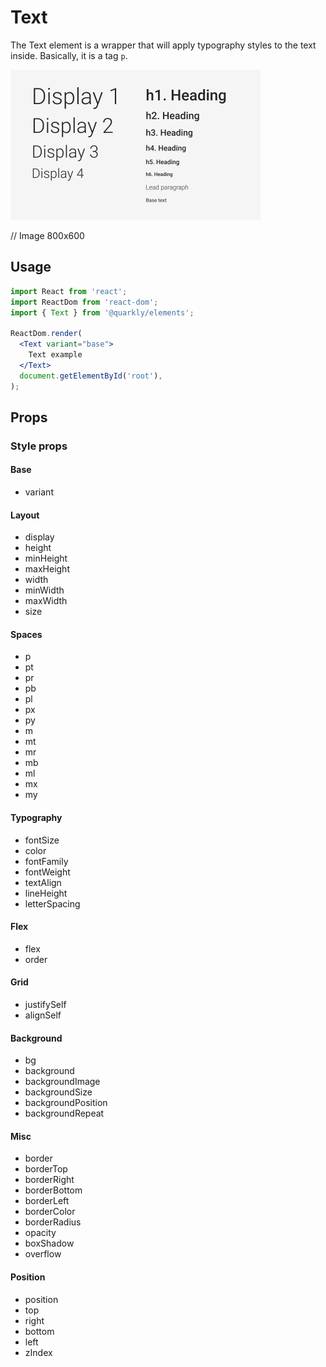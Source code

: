 # Text

The Text element is a wrapper that will apply typography styles to the text inside. Basically, it is a tag `p`.

<img alt="text" src="src/text.png" width="400px">

// Image 800x600

## Usage

```jsx
import React from 'react';
import ReactDom from 'react-dom';
import { Text } from '@quarkly/elements';

ReactDom.render(
  <Text variant="base">
    Text example
  </Text>
  document.getElementById('root'),
);
```

## Props

### Style props

#### Base

- variant

#### Layout

- display
- height
- minHeight
- maxHeight
- width
- minWidth
- maxWidth
- size

#### Spaces

- p
- pt
- pr
- pb
- pl
- px
- py
- m
- mt
- mr
- mb
- ml
- mx
- my

#### Typography

- fontSize
- color
- fontFamily
- fontWeight
- textAlign
- lineHeight
- letterSpacing

#### Flex

- flex
- order

#### Grid

- justifySelf
- alignSelf

#### Background

- bg
- background
- backgroundImage
- backgroundSize
- backgroundPosition
- backgroundRepeat

#### Misc

- border
- borderTop
- borderRight
- borderBottom
- borderLeft
- borderColor
- borderRadius
- opacity
- boxShadow
- overflow

#### Position

- position
- top
- right
- bottom
- left
- zIndex
